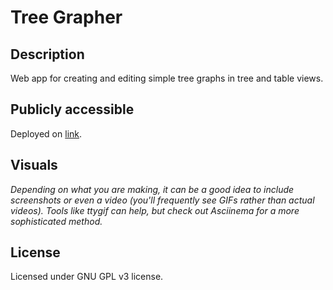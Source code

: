 # Tree Grapher

## Description
Web app for creating and editing simple tree graphs in tree and table views.

## Publicly accessible
Deployed on [link](https://treegrapher.netlify.app).

## Visuals
*Depending on what you are making, it can be a good idea to include screenshots or even a video (you'll frequently see GIFs rather than actual videos). Tools like ttygif can help, but check out Asciinema for a more sophisticated method.*

## License
Licensed under GNU GPL v3 license.